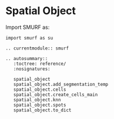 # Spatial Object

Import SMURF as:

```
import smurf as su
```

```{eval-rst}
.. currentmodule:: smurf

```

```{eval-rst}
.. autosummary::
   :toctree: reference/
   :nosignatures:

   spatial_object
   spatial_object.add_segmentation_temp
   spatial_object.cells
   spatial_object.create_cells_main
   spatial_object.knn
   spatial_object.spots
   spatial_object.to_dict
```

